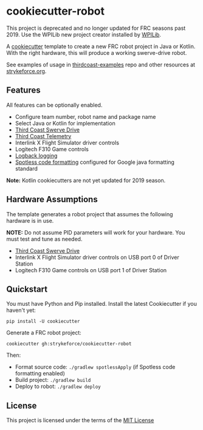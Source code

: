 # cookiecutter-robot

This project is deprecated and no longer updated for FRC seasons past 2019. Use the WPILib new project creator installed by [WPILib](https://github.com/wpilibsuite/allwpilib/releases).

A [cookiecutter](https://github.com/audreyr/cookiecutter) template to create a new FRC robot project in Java or Kotlin. With the right hardware, this will produce a working swerve-drive robot.

See examples of usage in [thirdcoast-examples](https://github.com/strykeforce/thirdcoast-examples) repo and other resources at [strykeforce.org](https://strykeforce.org/resources/).

## Features

All features can be optionally enabled.

-   Configure team number, robot name and package name
-   Select Java or Kotlin for implementation
-   [Third Coast Swerve Drive](https://github.com/strykeforce/thirdcoast)
-   [Third Coast Telemetry](https://github.com/strykeforce/thirdcoast)
-   Interlink X Flight Simulator driver controls
-   Logitech F310 Game controls
-   [Logback logging](https://logback.qos.ch)
-   [Spotless code formatting](https://github.com/diffplug/spotless) configured for Google java formatting standard

**Note:** Kotlin cookiecutters are not yet updated for 2019 season.

## Hardware Assumptions

The template generates a robot project that assumes the following hardware is in use.

**NOTE:** Do not assume PID parameters will work for your hardware. You must test and tune as needed.

-   [Third Coast Swerve Drive](https://www.strykeforce.org/resources/Mechanical_Design_Description_of_Stryke_Force_Swerve_Drive_Units.pdf)
-   Interlink X Flight Simulator driver controls on USB port 0 of Driver Station
-   Logitech F310 Game controls on USB port 1 of Driver Station



## Quickstart

You must have Python and Pip installed. Install the latest Cookiecutter if you haven't yet:

    pip install -U cookiecutter

Generate a FRC robot project:

    cookiecutter gh:strykeforce/cookiecutter-robot

Then:

-   Format source code: `./gradlew spotlessApply` (if Spotless code formatting enabled)
-   Build project: `./gradlew build`
-   Deploy to robot: `./gradlew deploy`

## License

This project is licensed under the terms of the [MIT License](/LICENSE)
